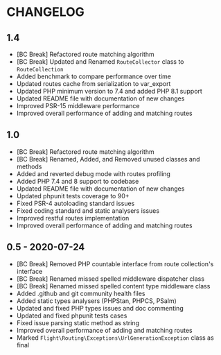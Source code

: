CHANGELOG
=========

1.4
---

* [BC Break] Refactored route matching algorithm
* [BC Break] Updated and Renamed `RouteCollector` class to `RouteCollection`
* Added benchmark to compare performance over time
* Updated routes cache from serialization to var_export
* Updated PHP minimum version to 7.4 and added PHP 8.1 support
* Updated README file with documentation of new changes
* Improved PSR-15 middleware performance
* Improved overall performance of adding and matching routes

1.0
---

* [BC Break] Refactored route matching algorithm
* [BC Break] Renamed, Added, and Removed unused classes and methods
* Added and reverted debug mode with routes profiling
* Added PHP 7.4 and 8 support to codebase
* Updated README file with documentation of new changes
* Updated phpunit tests coverage to 90+
* Fixed PSR-4 autoloading standard issues
* Fixed coding standard and static analysers issues
* Improved restful routes implementation
* Improved overall performance of adding and matching routes

0.5 - 2020-07-24
---

* [BC Break] Removed PHP countable interface from route collection's interface
* [BC Break] Renamed missed spelled middleware dispatcher class
* [BC Break] Renamed missed spelled content type middleware class
* Added .github and git community health files
* Added static types analysers (PHPStan, PHPCS, PSalm)
* Updated and fixed PHP types issues and doc commenting
* Updated and fixed phpunit tests cases
* Fixed issue parsing static method as string
* Improved overall performance of adding and matching routes
* Marked `Flight\Routing\Exceptions\UrlGenerationException` class as final

